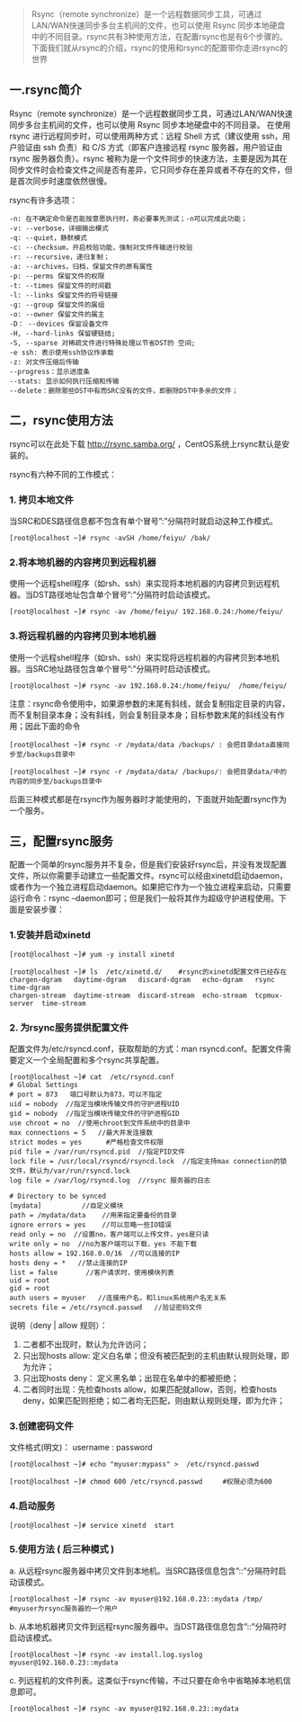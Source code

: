 >Rsync（remote synchronize）是一个远程数据同步工具，可通过LAN/WAN快速同步多台主机间的文件，也可以使用 Rsync 同步本地硬盘中的不同目录。rsync共有3种使用方法，在配置rsync也是有6个步骤的。下面我们就从rsync的介绍，rsync的使用和rsync的配置带你走进rsync的世界

## 一.rsync简介
Rsync（remote synchronize）是一个远程数据同步工具，可通过LAN/WAN快速同步多台主机间的文件，也可以使用 Rsync 同步本地硬盘中的不同目录。 在使用 rsync 进行远程同步时，可以使用两种方式：远程 Shell 方式（建议使用 ssh，用户验证由 ssh 负责）和 C/S 方式（即客户连接远程 rsync 服务器，用户验证由 rsync 服务器负责）。rsync 被称为是一个文件同步的快速方法，主要是因为其在同步文件时会检查文件之间是否有差异，它只同步存在差异或者不存在的文件，但是首次同步时速度依然很慢。

rsync有许多选项：
```
-n: 在不确定命令是否能按意愿执行时，务必要事先测试；-n可以完成此功能；
-v: --verbose，详细输出模式
-q: --quiet，静默模式
-c: --checksum，开启校验功能，强制对文件传输进行校验
-r: --recursive，递归复制；
-a: --archives，归档，保留文件的原有属性
-p: --perms 保留文件的权限
-t: --times 保留文件的时间戳
-l: --links 保留文件的符号链接 
-g: --group 保留文件的属组
-o: --owner 保留文件的属主
-D： --devices 保留设备文件
-H, --hard-links 保留硬链结;
-S, --sparse 对稀疏文件进行特殊处理以节省DST的 空间;
-e ssh: 表示使用ssh协议作承载
-z: 对文件压缩后传输
--progress：显示进度条
--stats: 显示如何执行压缩和传输
--delete：删除那些DST中有而SRC没有的文件，即删除DST中多余的文件；
```
## 二，rsync使用方法
rsync可以在此处下载   http://rsync.samba.org/  ，CentOS系统上rsync默认是安装的。

rsync有六种不同的工作模式：
### 1. 拷贝本地文件

当SRC和DES路径信息都不包含有单个冒号”:”分隔符时就启动这种工作模式。
```
[root@localhost ~]# rsync -avSH /home/feiyu/ /bak/
```
### 2.将本地机器的内容拷贝到远程机器

使用一个远程shell程序（如rsh、ssh）来实现将本地机器的内容拷贝到远程机器。当DST路径地址包含单个冒号”:”分隔符时启动该模式。
```
[root@localhost ~]# rsync -av /home/feiyu/ 192.168.0.24:/home/feiyu/
```
### 3.将远程机器的内容拷贝到本地机器

使用一个远程shell程序（如rsh、ssh）来实现将远程机器的内容拷贝到本地机器。当SRC地址路径包含单个冒号”:”分隔符时启动该模式。
```
[root@localhost ~]# rsync -av 192.168.0.24:/home/feiyu/  /home/feiyu/ 
```
注意：rsync命令使用中，如果源参数的末尾有斜线，就会复制指定目录的内容，而不复制目录本身；没有斜线，则会复制目录本身；目标参数末尾的斜线没有作用；因此下面的命令
```
[root@localhost ~]# rsync -r /mydata/data /backups/ : 会把目录data直接同步至/backups目录中
 
[root@localhost ~]# rsync -r /mydata/data/ /backups/: 会把目录data/中的内容的同步至/backups目录中
```
后面三种模式都是在rsync作为服务器时才能使用的，下面就开始配置rsync作为一个服务。
## 三，配置rsync服务
配置一个简单的rsync服务并不复杂，但是我们安装好rsync后，并没有发现配置文件，所以你需要手动建立一些配置文件。rsync可以经由xinetd启动daemon，或者作为一个独立进程启动daemon。如果把它作为一个独立进程来启动，只需要运行命令：rsync –daemon即可；但是我们一般将其作为超级守护进程使用。下面是安装步骤：
### 1.安装并启动xinetd
```
[root@localhost ~]# yum -y install xinetd 
 
[root@localhost ~]# ls  /etc/xinetd.d/    #rsync的xinetd配置文件已经存在
chargen-dgram   daytime-dgram   discard-dgram   echo-dgram   rsync          time-dgram
chargen-stream  daytime-stream  discard-stream  echo-stream  tcpmux-server  time-stream
```
### 2. 为rsync服务提供配置文件
配置文件为/etc/rsyncd.conf，获取帮助的方式：man rsyncd.conf。配置文件需要定义一个全局配置和多个rsync共享配置。
```
[root@localhost ~]# cat  /etc/rsyncd.conf 
# Global Settings
# port = 873   端口号默认为873，可以不指定
uid = nobody  //指定当模块传输文件的守护进程UID
gid = nobody  //指定当模块传输文件的守护进程GID
use chroot = no  //使用chroot到文件系统中的目录中
max connections = 5   //最大并发连接数
strict modes = yes      #严格检查文件权限
pid file = /var/run/rsyncd.pid  //指定PID文件
lock file = /usr/local/rsyncd/rsyncd.lock  //指定支持max connection的锁文件，默认为/var/run/rsyncd.lock
log file = /var/log/rsyncd.log  //rsync 服务器的日志
 
# Directory to be synced
[mydata]          //自定义模块
path = /mydata/data    //用来指定要备份的目录
ignore errors = yes    //可以忽略一些IO错误
read only = no  //设置no，客户端可以上传文件，yes是只读
write only = no  //no为客户端可以下载，yes 不能下载
hosts allow = 192.168.0.0/16  //可以连接的IP
hosts deny = *   //禁止连接的IP
list = false       //客户请求时，使用模块列表
uid = root
gid = root	
auth users = myuser   //连接用户名，和linux系统用户名无关系
secrets file = /etc/rsyncd.passwd	//验证密码文件
```
说明（deny | allow 规则）：
1. 二者都不出现时，默认为允许访问；
2. 只出现hosts allow: 定义白名单；但没有被匹配到的主机由默认规则处理，即为允许；
3. 只出现hosts deny： 定义黑名单；出现在名单中的都被拒绝；
4. 二者同时出现：先检查hosts allow，如果匹配就allow，否则，检查hosts deny，如果匹配则拒绝；如二者均无匹配，则由默认规则处理，即为允许；

### 3.创建密码文件
文件格式(明文)： username : password
```
[root@localhost ~]# echo "myuser:mypass" >  /etc/rsyncd.passwd 
 
[root@localhost ~]# chmod 600 /etc/rsyncd.passwd     #权限必须为600
```
### 4.启动服务
```
[root@localhost ~]# service xinetd  start
```
### 5.使用方法 ( 后三种模式 )
a. 从远程rsync服务器中拷贝文件到本地机。当SRC路径信息包含”::”分隔符时启动该模式。
```
[root@localhost ~]# rsync -av myuser@192.168.0.23::mydata /tmp/     #myuser为rsync服务器的一个用户
```
b. 从本地机器拷贝文件到远程rsync服务器中。当DST路径信息包含”::”分隔符时启动该模式。
```
[root@localhost ~]# rsync -av install.log.syslog  myuser@192.168.0.23::mydata 
```
c. 列远程机的文件列表。这类似于rsync传输，不过只要在命令中省略掉本地机信息即可。
```
[root@localhost ~]# rsync -av myuser@192.168.0.23::mydata
```